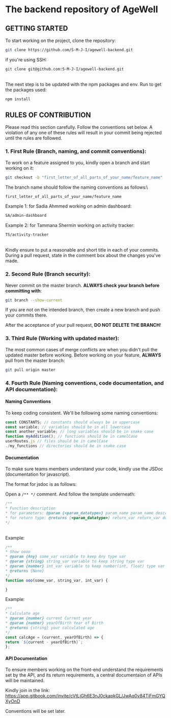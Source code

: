 # The backend repository of AgeWell

## GETTING STARTED

To start working on the project, clone the repository:
```sh
git clone https://github.com/S-M-J-I/agewell-backend.git
```
if you're using SSH:
```sh
git clone git@github.com:S-M-J-I/agewell-backend.git
```
\
The next step is to be updated with the npm packages and env.
Run to get the packages used:
```sh
npm install
```


## RULES OF CONTRIBUTION

Please read this section carefully. Follow the conventions set below. A violation of any one of these rules will result in your commit being rejected until the rules are followed.

### 1. First Rule (Branch, naming, and commit conventions):

To work on a feature assigned to you, kindly open a branch and start working on it:
```sh
git checkout -b "first_letter_of_all_parts_of_your_name/feature_name"
```
The branch name should follow the naming conventions as follows:\
```sh
first_letter_of_all_parts_of_your_name/feature_name
```

Example 1: for Sadia Ahmmed working on admin dashboard:
```sh
SA/admin-dashboard
```

Example 2: for Tammana Shermin working on activity tracker:
```sh
TS/activity-tracker
```
\
Kindly ensure to put a reasonable and short title in each of your commits. During a pull request, state in the comment box about the changes you've made.


### 2. Second Rule (Branch security):

Never commit on the master branch. **ALWAYS check your branch before committing with**:
```sh
git branch --show-current
```
If you are not on the intended branch, then create a new branch and push your commits there.

After the acceptance of your pull request, **DO NOT DELETE THE BRANCH**!


### 3. Third Rule (Working with updated master):

The most common cases of merge conflicts are when you didn't pull the updated master before working. Before working on your feature, **ALWAYS** pull from the master branch:
```sh
git pull origin master
```


### 4. Fourth Rule (Naming conventions, code documentation, and API documentation):


#### Naming Conventions
To keep coding consistent. We'll be following some naming conventions:
```js
const CONSTANTS; // constants should always be in uppercase
const variable; // variables should be in all lowercase
const another_variable; // long variables should be in snake case
function myAddition(); // functions should be in camelCase
userRoutes.js // files should be in camelCase
./my_functions // directories should be in snake case
```

#### Documentation
To make sure teams members understand your code, kindly use the JSDoc (documentation for javascript).

The format for jsdoc is as follows:

Open a `/** */` comment. And follow the template underneath:
```js
/**
* Function description
* for parameters: @param {<param_datatype>} param_name param_name description
* for return type: @returns {<param_datatype>} return_var return_var description
*/
```
\
Example:
```js
/**
* Show oooo
* @param {Any} some_var variable to keep Any type var
* @param {string} string_var variable to keep string type var
* @param {number} int_var variable to keep number(int, float) type var
* @returns {None} 
*/
function ooo(some_var, string_var, int_var) {

}
```

Example:
```js
/**
* Calculate age
* @param {number} current Current year
* @param {number} yearOfBirth Year of Birth
* @returns {string} your calculated age
*/
const calcAge = (current, yearOfBirth) => {
return `${current - yearOfBirth}`;
};
```



#### API Documentation

To ensure members working on the front-end understand the requirements set by the API, and its return requirements, a central documentaion of APIs will be maintained.

Kindly join in the link: https://app.gitbook.com/invite/cVtLjGh6E3nJ0ckapkGL/JwAq0v84TiFmGYQXyOnD

Conventions will be set later.

